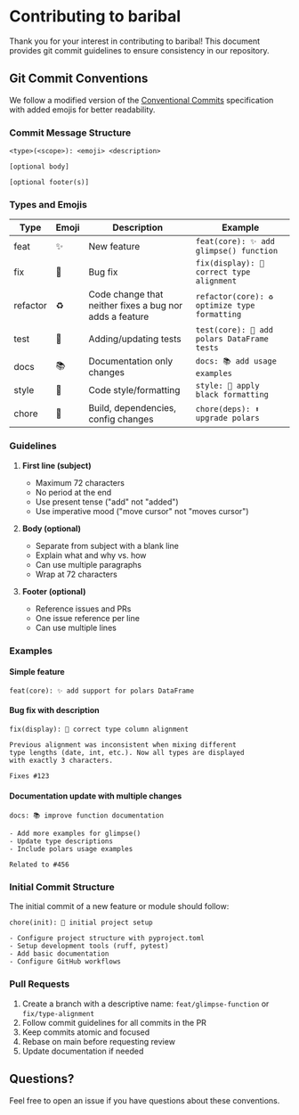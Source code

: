 # Contributing to baribal

Thank you for your interest in contributing to baribal! This document provides git commit guidelines to ensure consistency in our repository.

## Git Commit Conventions

We follow a modified version of the [Conventional Commits](https://www.conventionalcommits.org/) specification with added emojis for better readability.

### Commit Message Structure
```
<type>(<scope>): <emoji> <description>

[optional body]

[optional footer(s)]
```

### Types and Emojis

| Type     | Emoji | Description                          | Example |
|----------|-------|--------------------------------------|---------|
| feat     | ✨    | New feature                          | `feat(core): ✨ add glimpse() function` |
| fix      | 🐛    | Bug fix                             | `fix(display): 🐛 correct type alignment` |
| refactor | ♻️    | Code change that neither fixes a bug nor adds a feature | `refactor(core): ♻️ optimize type formatting` |
| test     | 🧪    | Adding/updating tests                | `test(core): 🧪 add polars DataFrame tests` |
| docs     | 📚    | Documentation only changes           | `docs: 📚 add usage examples` |
| style    | 💄    | Code style/formatting               | `style: 💄 apply black formatting` |
| chore    | 🔧    | Build, dependencies, config changes  | `chore(deps): ⬆️ upgrade polars` |

### Guidelines

1. **First line (subject)**
   - Maximum 72 characters
   - No period at the end
   - Use present tense ("add" not "added")
   - Use imperative mood ("move cursor" not "moves cursor")

2. **Body (optional)**
   - Separate from subject with a blank line
   - Explain what and why vs. how
   - Can use multiple paragraphs
   - Wrap at 72 characters

3. **Footer (optional)**
   - Reference issues and PRs
   - One issue reference per line
   - Can use multiple lines

### Examples

#### Simple feature
```
feat(core): ✨ add support for polars DataFrame
```

#### Bug fix with description
```
fix(display): 🐛 correct type column alignment

Previous alignment was inconsistent when mixing different 
type lengths (date, int, etc.). Now all types are displayed 
with exactly 3 characters.

Fixes #123
```

#### Documentation update with multiple changes
```
docs: 📚 improve function documentation

- Add more examples for glimpse()
- Update type descriptions
- Include polars usage examples

Related to #456
```

### Initial Commit Structure
The initial commit of a new feature or module should follow:
```
chore(init): 🎉 initial project setup

- Configure project structure with pyproject.toml
- Setup development tools (ruff, pytest)
- Add basic documentation
- Configure GitHub workflows
```

### Pull Requests

1. Create a branch with a descriptive name: `feat/glimpse-function` or `fix/type-alignment`
2. Follow commit guidelines for all commits in the PR
3. Keep commits atomic and focused
4. Rebase on main before requesting review
5. Update documentation if needed

## Questions?

Feel free to open an issue if you have questions about these conventions.